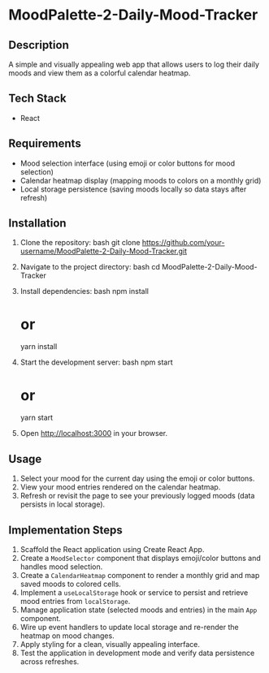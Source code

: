 # MoodPalette-2-Daily-Mood-Tracker

## Description
A simple and visually appealing web app that allows users to log their daily moods and view them as a colorful calendar heatmap.

## Tech Stack
- React

## Requirements
- Mood selection interface (using emoji or color buttons for mood selection)
- Calendar heatmap display (mapping moods to colors on a monthly grid)
- Local storage persistence (saving moods locally so data stays after refresh)

## Installation
1. Clone the repository:
   bash
   git clone https://github.com/your-username/MoodPalette-2-Daily-Mood-Tracker.git
   
2. Navigate to the project directory:
   bash
   cd MoodPalette-2-Daily-Mood-Tracker
   
3. Install dependencies:
   bash
   npm install
   # or
   yarn install
   
4. Start the development server:
   bash
   npm start
   # or
   yarn start
   
5. Open [http://localhost:3000](http://localhost:3000) in your browser.

## Usage
1. Select your mood for the current day using the emoji or color buttons.
2. View your mood entries rendered on the calendar heatmap.
3. Refresh or revisit the page to see your previously logged moods (data persists in local storage).

## Implementation Steps
1. Scaffold the React application using Create React App.
2. Create a `MoodSelector` component that displays emoji/color buttons and handles mood selection.
3. Create a `CalendarHeatmap` component to render a monthly grid and map saved moods to colored cells.
4. Implement a `useLocalStorage` hook or service to persist and retrieve mood entries from `localStorage`.
5. Manage application state (selected moods and entries) in the main `App` component.
6. Wire up event handlers to update local storage and re-render the heatmap on mood changes.
7. Apply styling for a clean, visually appealing interface.
8. Test the application in development mode and verify data persistence across refreshes.